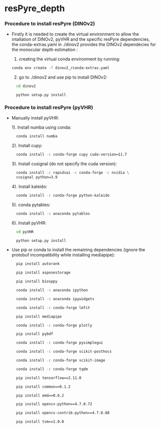 # resPyre_depth

### Procedure to install resPyre (DINOv2)
- Firstly it is needed to create the virtual environment to allow the intallation of DINOv2, pyVHR and the specific resPyre dependencies, the conda-extras.yaml in ./dinov2 provides the DINOv2 dependecies for the monocular depth estimation :
  
  1) creating the virtual conda environment by running:
  ```bash
  conda env create -f dinov2_/conda-extras.yaml
  ```
  2) go to ./dinov2 and use pip to install DINOv2:
  ```bash
    cd dinov2
  ```
  ```bash
    python setup.py install
  ```
### Procedure to install resPyre (pyVHR)
- Manually install pyVHR:

  1). Install numba using conda:
  ```bash
    conda install numba
  ```
  2). Install cupy:
  ```bash
    conda install -c conda-forge cupy cuda-version=11.7
  ```
  3). Install cusignal (do not specify the cuda version):
  ```bash
    conda install -c rapidsai -c conda-forge -c nvidia \
    cusignal python=3.9
  ```
  4). Install kaleido:
  ```bash
    conda install -c conda-forge python-kaleido
  ```
  5). conda pytables:
  ```bash
    conda install -c anaconda pytables
  ```
  6). Install pyVHR:
  ```bash
    cd pyVHR
  ```
  ```bash
    python setup.py install
  ```
- Use pip or conda to install the remaining dependencies (ignore the protobuf incompatibility while installing mediapipe): 
  ```bash
    pip install autorank
  ```
  ```bash
    pip install asposestorage
  ```
  ```bash
    pip install biosppy
  ```
  ```bash
    conda install -c anaconda ipython
  ```
  ```bash
    conda install -c anaconda ipywidgets
  ```
  ```bash
    conda install -c conda-forge lmfit
  ```
  ```bash
    pip install mediapipe
  ```
  ```bash
    conda install -c conda-forge plotly
  ```
  ```bash
    pip install pybdf
  ```
  ```bash
    conda install -c conda-forge pysimplegui
  ```
  ```bash
    conda install -c conda-forge scikit-posthocs
  ```
  ```bash
    conda install -c conda-forge scikit-image
  ```
  ```bash
    conda install -c conda-forge tqdm
  ```
  ```bash
    pip install tensorflow==2.11.0
  ```
  ```bash
    pip install common==0.1.2
  ```
  ```bash
    pip install emd==0.6.2
  ```
  ```bash
    pip install opencv-python==4.7.0.72
  ```
  ```bash
    pip install opencv-contrib-python==4.7.0.68
  ```
  ```bash
    pip install tvm==1.0.0
  ```
  



 
   
